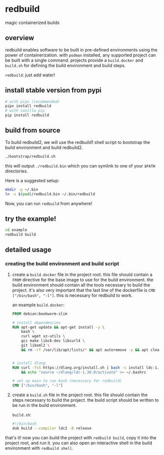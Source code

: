 
# redbuild

magic containerized builds

## overview

redbuild enables software to be built in pre-defined environments using the power of containerization. with `podman` installed, any supported project can be built with a single command. projects provide a `build.docker` and `build.sh` for defining the build environment and build steps.

`redbuild`: just add water!

## install stable version from pypi

```sh
# with pipx (recommended)
pipx install redbuild
# with vanilla pip
pip install redbuild
```

## build from source

To build redbuild2, we will use the redbuild1 shell script to bootstrap the build environment and build redbuild2.
    
```sh
./bootstrap/redbuild.sh
```

this will output `./redbuild.bin` which you can symlink to one of your `$PATH` directories.

Here is a suggested setup:

```sh
mkdir -p ~/.bin
ln -s $(pwd)/redbuild.bin ~/.bin/redbuild
```

Now, you can run `redbuild` from anywhere!

## try the example!

```sh
cd example
redbuild build
```

## detailed usage

### creating the build environment and build script

1. create a `build.docker` file in the project root. this file should contain a `FROM` directive for the base image to use for the build environment. the build environment should contain all the tools necessary to build the project.
it's also very important that the last line of the dockerfile is `CMD ["/bin/bash", "-l"]`. this is necessary for redbuild to work.

    an example `build.docker`:

    ```dockerfile
    FROM debian:bookworm-slim

    # install dependencies
    RUN apt-get update && apt-get install -y \
        bash \
        curl wget xz-utils \
        gcc make libc6-dev libcurl4 \
        git libxml2 \
        && rm -rf /var/lib/apt/lists/* && apt autoremove -y && apt clean


    # install dlang
    RUN curl -fsS https://dlang.org/install.sh | bash -s install ldc-1.30.0 \
        && echo "source ~/dlang/ldc-1.30.0/activate" >> ~/.bashrc

    # set up main to run bash (necessary for redbuild)
    CMD ["/bin/bash", "-l"]
    ```

2. create a `build.sh` file in the project root. this file should contain the steps necessary to build the project. the build script should be written to be run in the build environment.

    `build.sh`:

    ```sh
    #!/bin/bash
    dub build --compiler ldc2 -B release
    ```

that's it! now you can build the project with `redbuild build`, copy it into the project root, and run it. you can also open an interactive shell in the build environment with `redbuild shell`.
